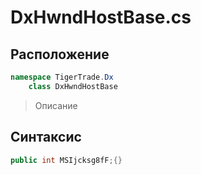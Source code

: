 
# DxHwndHostBase.cs
## Расположение
```csharp
namespace TigerTrade.Dx  
    class DxHwndHostBase
```

> Описание

## Синтаксис
```csharp
public int MSIjcksg8fF;{}
```
